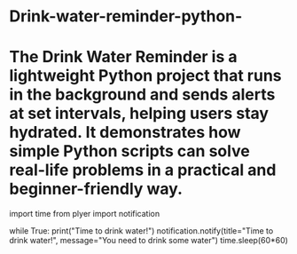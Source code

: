 # Drink-water-reminder-python-
# The Drink Water Reminder is a lightweight Python project that runs in the background and sends alerts at set intervals, helping users stay hydrated. It demonstrates how simple Python scripts can solve real-life problems in a practical and beginner-friendly way.
import time
from plyer import notification

while True:
    print("Time to drink water!")
    notification.notify(title="Time to drink water!", message="You need to drink some water")
    time.sleep(60*60)
